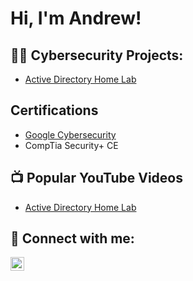 <h1>Hi, I'm Andrew! </h1>

<h2>👨‍💻 Cybersecurity Projects:</h2>

  - [Active Directory Home Lab](https://github.com/abennie2010/repochange)
    
<h2>Certifications</h2>

- [Google Cybersecurity](https://coursera.org/share/371c0b82107d3e009b9c4fe12f926e0e)
- CompTia Security+ CE


<h2>📺 Popular YouTube Videos</h2>

- [Active Directory Home Lab](https://www.youtube.com/watch?v=a83ASGn_V_s)

<h2> 🤳 Connect with me:</h2>


[<img align="left" alt="AndrewBennie | LinkedIn" width="22px" src="https://cdn.jsdelivr.net/npm/simple-icons@v3/icons/linkedin.svg" />][linkedin]



[linkedin]:www.linkedin.com/in/andrew-bennie-1322a7187


<!--
**joshmadakor1/joshmadakor1** is a ✨ _special_ ✨ repository because its `README.md` (this file) appears on your GitHub profile.

Here are some ideas to get you started:

- 🔭 I’m currently working on ...
- 🌱 I’m currently learning ...
- 👯 I’m looking to collaborate on ...
- 🤔 I’m looking for help with ...
- 💬 Ask me about ...
- 📫 How to reach me: ...
- 😄 Pronouns: ...
- ⚡ Fun fact: ...
-->
